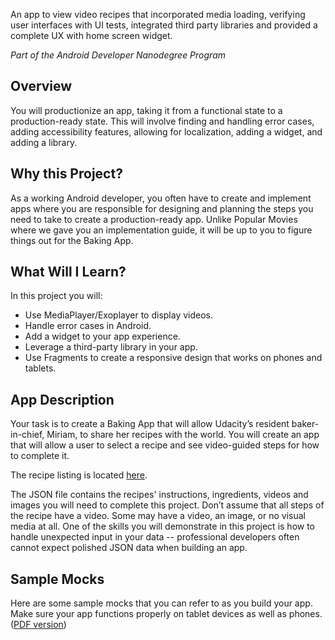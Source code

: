 An app to view video recipes that incorporated media loading, verifying user interfaces with UI tests, integrated third party libraries and provided a complete UX with home screen widget.

_Part of the Android Developer Nanodegree Program_

## Overview

You will productionize an app, taking it from a functional state to a production-ready state. This will involve finding and handling error cases, adding accessibility features, allowing for localization, adding a widget, and adding a library.

## Why this Project?

As a working Android developer, you often have to create and implement apps where you are responsible for designing and planning the steps you need to take to create a production-ready app. Unlike Popular Movies where we gave you an implementation guide, it will be up to you to figure things out for the Baking App.

## What Will I Learn?

In this project you will:
*	Use MediaPlayer/Exoplayer to display videos.
*	Handle error cases in Android.
*	Add a widget to your app experience.
*	Leverage a third-party library in your app.
*	Use Fragments to create a responsive design that works on phones and tablets.

## App Description

Your task is to create a Baking App that will allow Udacity’s resident baker-in-chief, Miriam, to share her recipes with the world. You will create an app that will allow a user to select a recipe and see video-guided steps for how to complete it.

The recipe listing is located [here](http://go.udacity.com/android-baking-app-json).

The JSON file contains the recipes' instructions, ingredients, videos and images you will need to complete this project. Don’t assume that all steps of the recipe have a video. Some may have a video, an image, or no visual media at all.
One of the skills you will demonstrate in this project is how to handle unexpected input in your data -- professional developers often cannot expect polished JSON data when building an app.

## Sample Mocks

Here are some sample mocks that you can refer to as you build your app. Make sure your app functions properly on tablet devices as well as phones. ([PDF version](https://go.udacity.com/android-baking-app-mocks-pdf))
